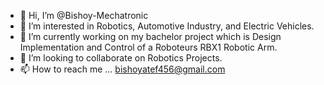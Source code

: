 - 👋 Hi, I’m @Bishoy-Mechatronic
- 👀 I’m interested in Robotics, Automotive Industry, and Electric Vehicles.
- 🌱 I’m currently working on my bachelor project which is Design Implementation and Control of a Roboteurs RBX1 Robotic Arm.
- 💞️ I’m looking to collaborate on Robotics Projects.
- 📫 How to reach me ... bishoyatef456@gmail.com

<!---
Bishoy-Mechatronic/Bishoy-Mechatronic is a ✨ special ✨ repository because its `README.md` (this file) appears on your GitHub profile.
You can click the Preview link to take a look at your changes.
--->
